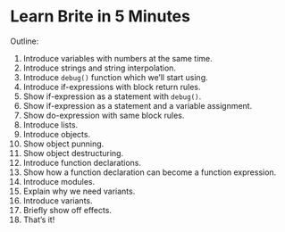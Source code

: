 # Learn Brite in 5 Minutes

Outline:

1. Introduce variables with numbers at the same time.
2. Introduce strings and string interpolation.
3. Introduce `debug()` function which we’ll start using.
4. Introduce if-expressions with block return rules.
5. Show if-expression as a statement with `debug()`.
6. Show if-expression as a statement and a variable assignment.
7. Show do-expression with same block rules.
8. Introduce lists.
9. Introduce objects.
10. Show object punning.
11. Show object destructuring.
12. Introduce function declarations.
13. Show how a function declaration can become a function expression.
14. Introduce modules.
15. Explain why we need variants.
16. Introduce variants.
17. Briefly show off effects.
18. That’s it!
